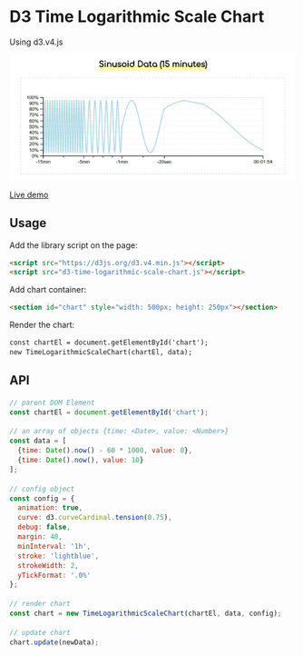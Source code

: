 # D3 Time Logarithmic Scale Chart

Using d3.v4.js

[![Demo](https://raw.githubusercontent.com/antonfisher/d3-time-logarithmic-scale-chart/docs/images/demo-v1.gif)](https://antonfisher.com/d3-time-logarithmic-scale-chart/)

[Live demo](https://antonfisher.com/d3-time-logarithmic-scale-chart/)

## Usage

Add the library script on the page:

```html
<script src="https://d3js.org/d3.v4.min.js"></script>
<script src="d3-time-logarithmic-scale-chart.js"></script>
```

Add chart container:
```html
<section id="chart" style="width: 500px; height: 250px"></section>
```

Render the chart:
```html
const chartEl = document.getElementById('chart');
new TimeLogarithmicScaleChart(chartEl, data);
```

## API

```js
// parent DOM Element
const chartEl = document.getElementById('chart');

// an array of objects {time: <Date>, value: <Number>}
const data = [
  {time: Date().now() - 60 * 1000, value: 0},
  {time: Date().now(), value: 10}
];

// config object
const config = {
  animation: true,
  curve: d3.curveCardinal.tension(0.75),
  debug: false,
  margin: 40,
  minInterval: '1h',
  stroke: 'lightblue',
  strokeWidth: 2,
  yTickFormat: '.0%'
};

// render chart
const chart = new TimeLogarithmicScaleChart(chartEl, data, config);

// update chart
chart.update(newData);
```

